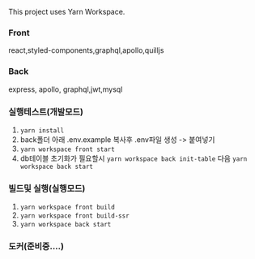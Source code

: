This project uses Yarn Workspace.

### Front

react,styled-components,graphql,apollo,quilljs

### Back

express, apollo, graphql,jwt,mysql

### 실행테스트(개발모드)

1. `yarn install`
2. back폴더 아래 .env.example 복사후 .env파일 생성 -> 붙여넣기
3. `yarn workspace front start`
4. db테이블 초기화가 필요할시 `yarn workspace back init-table` 다음 `yarn workspace back start`

### 빌드및 실행(실행모드)

1. `yarn workspace front build`
2. `yarn workspace front build-ssr`
3. `yarn workspace back start`

### 도커(준비중....)
